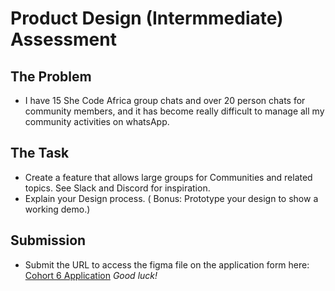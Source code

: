 # Product Design (Intermmediate)  Assessment  

## The Problem
- I have 15 She Code Africa group chats and over 20 person chats for community members, and it has become really difficult to manage all my community activities on whatsApp. 


## The Task
- Create a feature that allows large groups for Communities and related topics. See Slack and Discord for inspiration.
- Explain your Design process.
( Bonus: Prototype your design to show a working demo.) 


## Submission 
- Submit the URL to access the figma file on the application form here: [Cohort 6 Application](http://shecodeafrica.org/events) 
*Good luck!*

